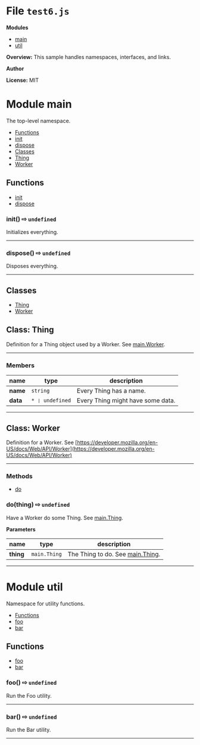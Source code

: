 # File `test6.js`

**Modules**
* [main](#module-main)
* [util](#module-util)


**Overview:** This sample handles namespaces, interfaces, and links.



 **Author**

**License:** MIT 



# Module main
The top-level namespace.


* [Functions](#functions)
* [init](#init-x21e8-)
* [dispose](#dispose-x21e8-)
* [Classes](#classes)
* [Thing](#class-Thing)
* [Worker](#class-Worker)



## Functions
* [init](#init-x21e8-)
* [dispose](#dispose-x21e8-)

### init()  &#x21e8; `undefined`

Initializes everything.






---
### dispose()  &#x21e8; `undefined`

Disposes everything.






---

## Classes
* [Thing](#class-Thing)
* [Worker](#class-Worker)

## Class: Thing

Definition for a Thing object used by a Worker.  See [main.Worker](#main.worker).

***
### Members

| name | type | description |
|------|------|-------------|
| **name** | `string` | Every Thing has a name. |
| **data** | `* ❘ undefined` | Every Thing might have some data. |
***


## Class: Worker

Definition for a Worker. See [https://developer.mozilla.org/en-US/docs/Web/API/Worker](https://developer.mozilla.org/en-US/docs/Web/API/Worker)

***

### Methods
 - [do](#do)

### do(thing)  &#x21e8; `undefined`

Have a Worker do some Thing.  See [main.Thing](#main.thing).



**Parameters**

| name | type | description |
|------|------|-------------|
| **thing** | `main.Thing` | The Thing to do.  See [main.Thing](#main.thing). |


---
# Module util
Namespace for utility functions.


* [Functions](#functions)
* [foo](#foo-x21e8-)
* [bar](#bar-x21e8-)



## Functions
* [foo](#foo-x21e8-)
* [bar](#bar-x21e8-)

### foo()  &#x21e8; `undefined`

Run the Foo utility.






---
### bar()  &#x21e8; `undefined`

Run the Bar utility.






---


